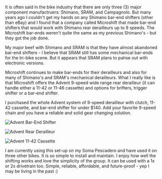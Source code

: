It is often said in the bike industry that there are only three (3) major component manufactruers: Shimano, SRAM, and Campagnolo. But many years ago I couldn't get my hands on any Shimano bar-end shifters (other than eBay) and I found that a company called Microshift that made bar-end shifters that would work with Shimano rear derailleurs up to 9 speeds. The Microshift bar-ends weren't quite the same as my previous Shimano's - but they got the job done.

My major beef with Shimano and SRAM is that they have almost abandoned bar-end shifters - I believe that SRAM still has some mechanical bar-ends for the tri-bike scene. But it appears that SRAM plans to pahse out with electronic versions.

Microshift continues to make bar-ends for their derailleurs and also for many of Shimano's and SRAM's mechanical derailleurs. What I really like is that Microshift offers the Advent 9-speed wide range rear derailleur (it can handle either a 11-42 or 11-46 cassette) and options for brifters, trigger shifter or a bar-end shifter.

I purchased the whole Advent system of 9-speed derailleur with clutch, 11-42 cassette, and bar-end shifter for under $140. Add your favorite 9-speed chain and you have a reliable and solid gear changing solution.

![Advent Bar-End Shifter](https://www.microshift.com/wp-content/uploads/2023/01/BS-M19-R-Web-600x600.jpg)

![Advent Rear Derailleur](https://www.microshift.com/wp-content/uploads/2022/04/RD-M6195M-v2-600x600.jpg)

![Advent 11-42 Cassette](https://www.microshift.com/wp-content/uploads/2022/04/CS-H093-1142-v2-600x600.jpg)

I am currently using this set-up on my Soma Pescadero and have used it on three other bikes. It is so simple to install and maintain. I enjoy how well the shifting works and love the simplicity of the group. It can be used with a 1x or 2x drivetrain too. Simple, reliable, affordable, and future-proof - yep I may be living in the past :)
